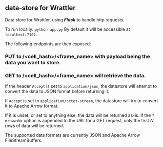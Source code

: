 ## data-store for Wrattler

Data store for Wrattler, using ***Flask*** to handle http requests.

To run locally: ```python app.py```
By default it will be accessible at ```localhost:7102```.

The following endpoints are then exposed:

### PUT to /<cell_hash>/<frame_name> with payload being the data you want to store.

### GET to /<cell_hash>/<frame_name> will retrieve the data.

If the header ```Accept``` is set to ```application/json```, the datastore
will attempt to convert the data to JSON format before returning it.

If ```Accept``` is set to ```application/octet-stream```, the datastore will try to convert it to Apache Arrow format.

If it is unset, or set to anything else, the data will be returned as-is.
If the ```?nrow=<N>``` option is appended to the URL for a GET request, only the first *N* rows of data will be returned.

The supported data formats are currently JSON and Apache Arrow FileStreamBuffers.